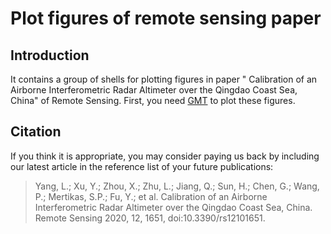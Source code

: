 # Plot figures of remote sensing paper

## Introduction
It contains a group of shells for plotting figures in paper " Calibration of an Airborne Interferometric Radar Altimeter over the Qingdao Coast Sea, China" of Remote Sensing.
First, you need [GMT](https://github.com/GenericMappingTools/gmt) to plot these figures.

## Citation
If you think it is appropriate, you may consider paying us back by including
our latest article in the reference list of your future publications:

> Yang, L.; Xu, Y.; Zhou, X.; Zhu, L.; Jiang, Q.; Sun, H.; Chen, G.; Wang, P.; Mertikas, S.P.; Fu, Y.; et al. Calibration of an Airborne Interferometric Radar Altimeter over the Qingdao Coast Sea, China. Remote Sensing 2020, 12, 1651, doi:10.3390/rs12101651.
